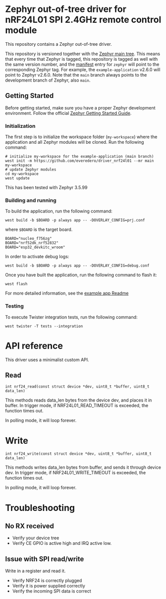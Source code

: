 # Zephyr out-of-tree driver for nRF24L01 SPI 2.4GHz remote control module

This repository contains a Zephyr out-of-tree driver.

This repository is versioned together with the [Zephyr main tree][zephyr]. This
means that every time that Zephyr is tagged, this repository is tagged as well
with the same version number, and the [manifest](west.yml) entry for `zephyr`
will point to the corresponding Zephyr tag. For example, the `example-application`
v2.6.0 will point to Zephyr v2.6.0. Note that the `main` branch always
points to the development branch of Zephyr, also `main`.

[bindings]: https://docs.zephyrproject.org/latest/guides/dts/bindings.html
[drivers]: https://docs.zephyrproject.org/latest/reference/drivers/index.html
[zephyr]: https://github.com/zephyrproject-rtos/zephyr
[west_ext]: https://docs.zephyrproject.org/latest/develop/west/extensions.html

## Getting Started

Before getting started, make sure you have a proper Zephyr development
environment. Follow the official
[Zephyr Getting Started Guide](https://docs.zephyrproject.org/latest/getting_started/index.html).

### Initialization

The first step is to initialize the workspace folder (``my-workspace``) where
the application and all Zephyr modules will be cloned. Run the following
command:

```shell
# initialize my-workspace for the example-application (main branch)
west init -m https://github.com/everedero/driver_nrf24l01 --mr main my-workspace
# update Zephyr modules
cd my-workspace
west update
```

This has been tested with Zephyr 3.5.99

### Building and running

To build the application, run the following command:

```shell
west build -b $BOARD -p always app -- -DOVERLAY_CONFIG=prj.conf
```

where `$BOARD` is the target board.
```shell
BOARD="nucleo_f756zg"
BOARD="nrf52dk_nrf52832"
BOARD="esp32_devkitc_wroom"
```

In order to activate debug logs:
```shell
west build -b $BOARD -p always app -- -DOVERLAY_CONFIG=debug.conf
```

Once you have built the application, run the following command to flash it:

```shell
west flash
```

For more detailed information, see the [example app Readme](app/README.md)

### Testing

To execute Twister integration tests, run the following command:

```shell
west twister -T tests --integration
```

# API reference

This driver uses a minimalist custom API.

## Read
```
int nrf24_read(const struct device *dev, uint8_t *buffer, uint8_t data_len)
```

This methods reads data\_len bytes from the device dev, and places it in buffer.
In trigger mode, if NRF24L01\_READ\_TIMEOUT is exceeded, the function times out.

In polling mode, it will loop forever.

# Write
```
int nrf24_write(const struct device *dev, uint8_t *buffer, uint8_t data_len)
```

This methods writes data\_len bytes from buffer, and sends it through device dev.
In trigger mode, if NRF24L01\_WRITE\_TIMEOUT is exceeded, the function times out.

In polling mode, it will loop forever.

# Troubleshooting

## No RX received

* Verify your device tree
* Verify CE GPIO is active high and IRQ active low.

## Issue with SPI read/write

Write in a register and read it.

* Verify NRF24 is correctly plugged
* Verify it is power supplied correctly
* Verify the incoming SPI data is correct
